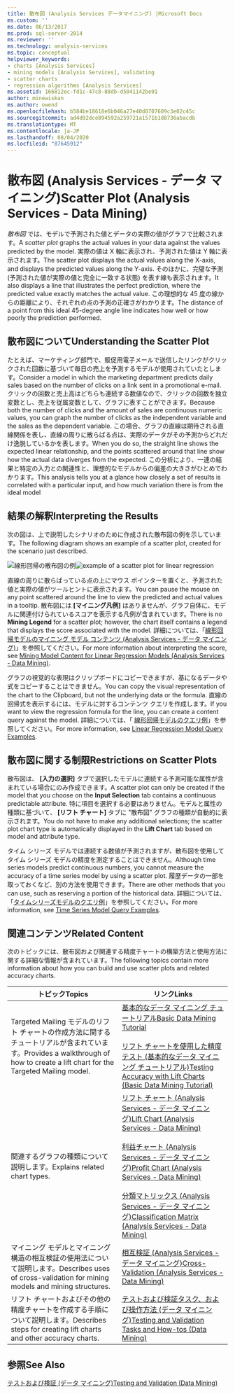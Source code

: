 ```yaml
---
title: 散布図 (Analysis Services データマイニング) |Microsoft Docs
ms.custom: ''
ms.date: 06/13/2017
ms.prod: sql-server-2014
ms.reviewer: ''
ms.technology: analysis-services
ms.topic: conceptual
helpviewer_keywords:
- charts [Analysis Services]
- mining models [Analysis Services], validating
- scatter charts
- regression algorithms [Analysis Services]
ms.assetid: 166812ec-fd1c-47c8-88db-d5041142be91
author: minewiskan
ms.author: owend
ms.openlocfilehash: b584be18618e6b046a27e40d0707609c3e02c45c
ms.sourcegitcommit: ad4d92dce894592a259721a1571b1d8736abacdb
ms.translationtype: MT
ms.contentlocale: ja-JP
ms.lasthandoff: 08/04/2020
ms.locfileid: "87645912"
---
```

# <a name="scatter-plot-analysis-services---data-mining"></a><span data-ttu-id="eabcb-102">散布図 (Analysis Services - データ マイニング)</span><span class="sxs-lookup"><span data-stu-id="eabcb-102">Scatter Plot (Analysis Services - Data Mining)</span></span>
  <span data-ttu-id="eabcb-103">*散布図* では、モデルで予測された値とデータの実際の値がグラフで比較されます。</span><span class="sxs-lookup"><span data-stu-id="eabcb-103">A *scatter plot* graphs the actual values in your data against the values predicted by the model.</span></span> <span data-ttu-id="eabcb-104">実際の値は X 軸に表示され、予測された値は Y 軸に表示されます。</span><span class="sxs-lookup"><span data-stu-id="eabcb-104">The scatter plot displays the actual values along the X-axis, and displays the predicted values along the Y-axis.</span></span> <span data-ttu-id="eabcb-105">そのほかに、完璧な予測 (予測された値が実際の値と完全に一致する状態) を表す線も表示されます。</span><span class="sxs-lookup"><span data-stu-id="eabcb-105">It also displays a line that illustrates the perfect prediction, where the predicted value exactly matches the actual value.</span></span> <span data-ttu-id="eabcb-106">この理想的な 45 度の線からの距離により、それぞれの点の予測の正確さがわかります。</span><span class="sxs-lookup"><span data-stu-id="eabcb-106">The distance of a point from this ideal 45-degree angle line indicates how well or how poorly the prediction performed.</span></span>

## <a name="understanding-the-scatter-plot"></a><span data-ttu-id="eabcb-107">散布図について</span><span class="sxs-lookup"><span data-stu-id="eabcb-107">Understanding the Scatter Plot</span></span>
 <span data-ttu-id="eabcb-108">たとえば、マーケティング部門で、販促用電子メールで送信したリンクがクリックされた回数に基づいて毎日の売上を予測するモデルが使用されていたとします。</span><span class="sxs-lookup"><span data-stu-id="eabcb-108">Consider a model in which the marketing department predicts daily sales based on the number of clicks on a link sent in a promotional e-mail.</span></span> <span data-ttu-id="eabcb-109">クリックの回数と売上高はどちらも連続する数値なので、クリックの回数を独立変数とし、売上を従属変数として、グラフに表すことができます。</span><span class="sxs-lookup"><span data-stu-id="eabcb-109">Because both the number of clicks and the amount of sales are continuous numeric values, you can graph the number of clicks as the independent variable and the sales as the dependent variable.</span></span> <span data-ttu-id="eabcb-110">この場合、グラフの直線は期待される直線関係を表し、直線の周りに散らばる点は、実際のデータがその予測からどれだけ逸脱しているかを表します。</span><span class="sxs-lookup"><span data-stu-id="eabcb-110">When you do so, the straight line shows the expected linear relationship, and the points scattered around that line show how the actual data diverges from the expected.</span></span> <span data-ttu-id="eabcb-111">この分析により、一連の結果と特定の入力との関連性と、理想的なモデルからの偏差の大きさがひとめでわかります。</span><span class="sxs-lookup"><span data-stu-id="eabcb-111">This analysis tells you at a glance how closely a set of results is correlated with a particular input, and how much variation there is from the ideal model</span></span>

## <a name="interpreting-the-results"></a><span data-ttu-id="eabcb-112">結果の解釈</span><span class="sxs-lookup"><span data-stu-id="eabcb-112">Interpreting the Results</span></span>
 <span data-ttu-id="eabcb-113">次の図は、上で説明したシナリオのために作成された散布図の例を示しています。</span><span class="sxs-lookup"><span data-stu-id="eabcb-113">The following diagram shows an example of a scatter plot, created for the scenario just described.</span></span>

 <span data-ttu-id="eabcb-114">![線形回帰の散布図の例](../media/scatterplot-callctr.gif "線形回帰の散布図の例")</span><span class="sxs-lookup"><span data-stu-id="eabcb-114">![example of a scatter plot for linear regression](../media/scatterplot-callctr.gif "example of a scatter plot for linear regression")</span></span>

 <span data-ttu-id="eabcb-115">直線の周りに散らばっている点の上にマウス ポインターを置くと、予測された値と実際の値がツールヒントに表示されます。</span><span class="sxs-lookup"><span data-stu-id="eabcb-115">You can pause the mouse on any point scattered around the line to view the predicted and actual values in a tooltip.</span></span> <span data-ttu-id="eabcb-116">散布図には **[マイニング凡例]** はありませんが、グラフ自体に、モデルに関連付けられているスコアを表示する凡例が含まれています。</span><span class="sxs-lookup"><span data-stu-id="eabcb-116">There is no **Mining Legend** for a scatter plot; however, the chart itself contains a legend that displays the score associated with the model.</span></span> <span data-ttu-id="eabcb-117">詳細については、「[線形回帰モデルのマイニング モデル コンテンツ (Analysis Services - データ マイニング)](mining-model-content-for-linear-regression-models-analysis-services-data-mining.md)」を参照してください。</span><span class="sxs-lookup"><span data-stu-id="eabcb-117">For more information about interpreting the score, see [Mining Model Content for Linear Regression Models &#40;Analysis Services - Data Mining&#41;](mining-model-content-for-linear-regression-models-analysis-services-data-mining.md).</span></span>

 <span data-ttu-id="eabcb-118">グラフの視覚的な表現はクリップボードにコピーできますが、基になるデータや式をコピーすることはできません。</span><span class="sxs-lookup"><span data-stu-id="eabcb-118">You can copy the visual representation of the chart to the Clipboard, but not the underlying data or the formula.</span></span> <span data-ttu-id="eabcb-119">直線の回帰式を表示するには、モデルに対するコンテンツ クエリを作成します。</span><span class="sxs-lookup"><span data-stu-id="eabcb-119">If you want to view the regression formula for the line, you can create a content query against the model.</span></span> <span data-ttu-id="eabcb-120">詳細については、「 [線形回帰モデルのクエリ例](linear-regression-model-query-examples.md)」を参照してください。</span><span class="sxs-lookup"><span data-stu-id="eabcb-120">For more information, see [Linear Regression Model Query Examples](linear-regression-model-query-examples.md).</span></span>

## <a name="restrictions-on-scatter-plots"></a><span data-ttu-id="eabcb-121">散布図に関する制限</span><span class="sxs-lookup"><span data-stu-id="eabcb-121">Restrictions on Scatter Plots</span></span>
 <span data-ttu-id="eabcb-122">散布図は、 **[入力の選択]** タブで選択したモデルに連続する予測可能な属性が含まれている場合にのみ作成できます。</span><span class="sxs-lookup"><span data-stu-id="eabcb-122">A scatter plot can only be created if the model that you choose on the **Input Selection** tab contains a continuous predictable attribute.</span></span> <span data-ttu-id="eabcb-123">特に項目を選択する必要はありません。モデルと属性の種類に基づいて、 **[リフト チャート]** タブに "散布図" グラフの種類が自動的に表示されます。</span><span class="sxs-lookup"><span data-stu-id="eabcb-123">You do not have to make any additional selections; the scatter plot chart type is automatically displayed in the **Lift Chart** tab based on model and attribute type.</span></span>

 <span data-ttu-id="eabcb-124">タイム シリーズ モデルでは連続する数値が予測されますが、散布図を使用してタイム シリーズ モデルの精度を測定することはできません。</span><span class="sxs-lookup"><span data-stu-id="eabcb-124">Although time series models predict continuous numbers, you cannot measure the accuracy of a time series model by using a scatter plot.</span></span> <span data-ttu-id="eabcb-125">履歴データの一部を取っておくなど、別の方法を使用できます。</span><span class="sxs-lookup"><span data-stu-id="eabcb-125">There are other methods that you can use, such as reserving a portion of the historical data.</span></span> <span data-ttu-id="eabcb-126">詳細については、「[タイムシリーズモデルのクエリ例](time-series-model-query-examples.md)」を参照してください。</span><span class="sxs-lookup"><span data-stu-id="eabcb-126">For more information, see [Time Series Model Query Examples](time-series-model-query-examples.md).</span></span>

## <a name="related-content"></a><span data-ttu-id="eabcb-127">関連コンテンツ</span><span class="sxs-lookup"><span data-stu-id="eabcb-127">Related Content</span></span>
 <span data-ttu-id="eabcb-128">次のトピックには、散布図および関連する精度チャートの構築方法と使用方法に関する詳細な情報が含まれています。</span><span class="sxs-lookup"><span data-stu-id="eabcb-128">The following topics contain more information about how you can build and use scatter plots and related accuracy charts.</span></span>

|<span data-ttu-id="eabcb-129">トピック</span><span class="sxs-lookup"><span data-stu-id="eabcb-129">Topics</span></span>|<span data-ttu-id="eabcb-130">リンク</span><span class="sxs-lookup"><span data-stu-id="eabcb-130">Links</span></span>|
|------------|-----------|
|<span data-ttu-id="eabcb-131">Targeted Mailing モデルのリフト チャートの作成方法に関するチュートリアルが含まれています。</span><span class="sxs-lookup"><span data-stu-id="eabcb-131">Provides a walkthrough of how to create a lift chart for the Targeted Mailing model.</span></span>|[<span data-ttu-id="eabcb-132">基本的なデータ マイニング チュートリアル</span><span class="sxs-lookup"><span data-stu-id="eabcb-132">Basic Data Mining Tutorial</span></span>](../../tutorials/basic-data-mining-tutorial.md)<br /><br /> [<span data-ttu-id="eabcb-133">リフト チャートを使用した精度テスト (基本的なデータ マイニング チュートリアル)</span><span class="sxs-lookup"><span data-stu-id="eabcb-133">Testing Accuracy with Lift Charts &#40;Basic Data Mining Tutorial&#41;</span></span>](../../tutorials/testing-accuracy-with-lift-charts-basic-data-mining-tutorial.md)|
|<span data-ttu-id="eabcb-134">関連するグラフの種類について説明します。</span><span class="sxs-lookup"><span data-stu-id="eabcb-134">Explains related chart types.</span></span>|[<span data-ttu-id="eabcb-135">リフト チャート &#40;Analysis Services - データ マイニング&#41;</span><span class="sxs-lookup"><span data-stu-id="eabcb-135">Lift Chart &#40;Analysis Services - Data Mining&#41;</span></span>](lift-chart-analysis-services-data-mining.md)<br /><br /> [<span data-ttu-id="eabcb-136">利益チャート (Analysis Services - データ マイニング)</span><span class="sxs-lookup"><span data-stu-id="eabcb-136">Profit Chart &#40;Analysis Services - Data Mining&#41;</span></span>](profit-chart-analysis-services-data-mining.md)<br /><br /> [<span data-ttu-id="eabcb-137">分類マトリックス &#40;Analysis Services - データ マイニング&#41;</span><span class="sxs-lookup"><span data-stu-id="eabcb-137">Classification Matrix &#40;Analysis Services - Data Mining&#41;</span></span>](classification-matrix-analysis-services-data-mining.md)|
|<span data-ttu-id="eabcb-138">マイニング モデルとマイニング構造の相互検証の使用法について説明します。</span><span class="sxs-lookup"><span data-stu-id="eabcb-138">Describes uses of cross-validation for mining models and mining structures.</span></span>|[<span data-ttu-id="eabcb-139">相互検証 &#40;Analysis Services - データ マイニング&#41;</span><span class="sxs-lookup"><span data-stu-id="eabcb-139">Cross-Validation &#40;Analysis Services - Data Mining&#41;</span></span>](cross-validation-analysis-services-data-mining.md)|
|<span data-ttu-id="eabcb-140">リフト チャートおよびその他の精度チャートを作成する手順について説明します。</span><span class="sxs-lookup"><span data-stu-id="eabcb-140">Describes steps for creating lift charts and other accuracy charts.</span></span>|[<span data-ttu-id="eabcb-141">テストおよび検証タスク、および操作方法 (データ マイニング)</span><span class="sxs-lookup"><span data-stu-id="eabcb-141">Testing and Validation Tasks and How-tos &#40;Data Mining&#41;</span></span>](testing-and-validation-tasks-and-how-tos-data-mining.md)|

## <a name="see-also"></a><span data-ttu-id="eabcb-142">参照</span><span class="sxs-lookup"><span data-stu-id="eabcb-142">See Also</span></span>
 [<span data-ttu-id="eabcb-143">テストおよび検証 &#40;データ マイニング&#41;</span><span class="sxs-lookup"><span data-stu-id="eabcb-143">Testing and Validation &#40;Data Mining&#41;</span></span>](testing-and-validation-data-mining.md)


